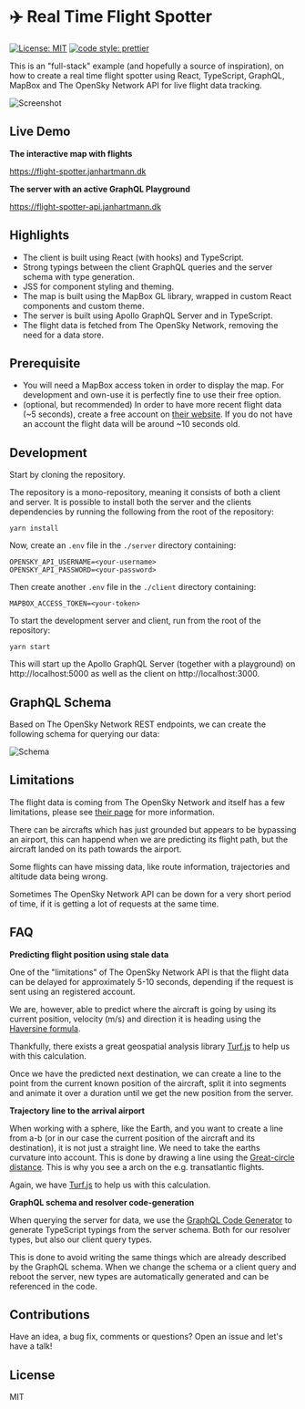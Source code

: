 
# ✈️ Real Time Flight Spotter

[![License: MIT](https://img.shields.io/badge/License-MIT-yellow.svg?style=flat-square)](https://opensource.org/licenses/MIT)
[![code style: prettier](https://img.shields.io/badge/code_style-prettier-ff69b4.svg?style=flat-square)](https://github.com/prettier/prettier)

This is an "full-stack" example (and hopefully a source of inspiration), on how to create a real time flight spotter using React, TypeScript, GraphQL, MapBox and The OpenSky Network API for live flight data tracking.

![Screenshot](https://github.com/janhartmann/flight-spotter/blob/master/docs/screenshot.png)

## Live Demo

**The interactive map with flights**

https://flight-spotter.janhartmann.dk

**The server with an active GraphQL Playground**

https://flight-spotter-api.janhartmann.dk

## Highlights

* The client is built using React (with hooks) and TypeScript.
* Strong typings between the client GraphQL queries and the server schema with type generation.
* JSS for component styling and theming.
* The map is built using the MapBox GL library, wrapped in custom React components and custom theme.
* The server is built using Apollo GraphQL Server and in TypeScript.
* The flight data is fetched from The OpenSky Network, removing the need for a data store.

## Prerequisite

* You will need a MapBox access token in order to display the map. For development and own-use it is perfectly fine to use their free option.
* (optional, but recommended) In order to have more recent flight data (~5 seconds), create a free account on [their website](https://opensky-network.org/). If you do not have an account the flight data will be around ~10 seconds old.

## Development

Start by cloning the repository.

The repository is a mono-repository, meaning it consists of both a client and server. It is possible to install both the server and the clients dependencies by running the following from the root of the repository:

```
yarn install
```

Now, create an `.env` file in the `./server` directory containing:

```
OPENSKY_API_USERNAME=<your-username>
OPENSKY_API_PASSWORD=<your-password>
```

Then create another `.env` file in the `./client` directory containing:

```
MAPBOX_ACCESS_TOKEN=<your-token>
```

To start the development server and client, run from the root of the repository:

```
yarn start
```

This will start up the Apollo GraphQL Server (together with a playground) on http://localhost:5000 as well as the client on http://localhost:3000.

## GraphQL Schema

Based on The OpenSky Network REST endpoints, we can create the following schema for querying our data:

![Schema](https://github.com/janhartmann/flight-spotter/blob/master/docs/schema.png)

## Limitations

The flight data is coming from The OpenSky Network and itself has a few limitations, please see [their page](https://opensky-network.org/apidoc/rest.html#limitations) for more information.

There can be aircrafts which has just grounded but appears to be bypassing an airport, this can happend when we are predicting its flight path, but the aircraft landed on its path towards the airport.

Some flights can have missing data, like route information, trajectories and altitude data being wrong.

Sometimes The OpenSky Network API can be down for a very short period of time, if it is getting a lot of requests at the same time.

## FAQ

**Predicting flight position using stale data**

One of the "limitations" of The OpenSky Network API is that the flight data can be delayed for approximately 5-10 seconds, depending if the request is sent using an registered account.

We are, however, able to predict where the aircraft is going by using its current position, velocity (m/s) and direction it is heading using the [Haversine formula](https://en.wikipedia.org/wiki/Haversine_formula).

Thankfully, there exists a great geospatial analysis library [Turf.js](https://turfjs.org/) to help us with this calculation.

Once we have the predicted next destination, we can create a line to the point from the current known position of the aircraft, split it into segments and animate it over a duration until we get the new position from the server.

**Trajectory line to the arrival airport**

When working with a sphere, like the Earth, and you want to create a line from a-b (or in our case the current position of the aircraft and its destination), it is not just a straight line. We need to take the earths curvature into account. This is done by drawing a line using the [Great-circle distance](https://en.wikipedia.org/wiki/Great-circle_distance). This is why you see a arch on the e.g. transatlantic flights.

Again, we have [Turf.js](https://turfjs.org/) to help us with this calculation.

**GraphQL schema and resolver code-generation**

When querying the server for data, we use the [GraphQL Code Generator](https://graphql-code-generator.com) to generate TypeScript typings from the server schema. Both for our resolver types, but also our client query types.

This is done to avoid writing the same things which are already described by the GraphQL schema. When we change the schema or a client query and reboot the server, new types are automatically generated and can be referenced in the code.

## Contributions

Have an idea, a bug fix, comments or questions? Open an issue and let's have a talk!

## License

MIT

